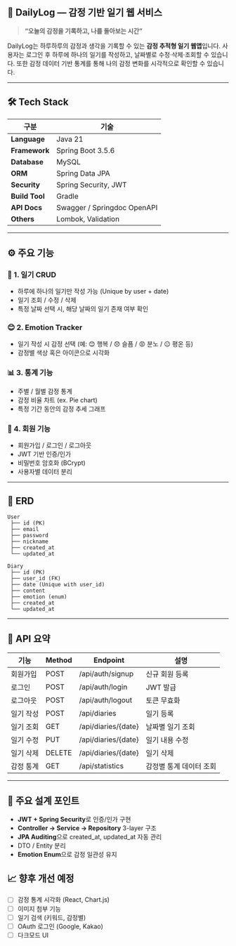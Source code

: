 ## 🌿 DailyLog — 감정 기반 일기 웹 서비스

> **“오늘의 감정을 기록하고, 나를 돌아보는 시간”**

DailyLog는 하루하루의 감정과 생각을 기록할 수 있는 **감정 추적형 일기 웹앱**입니다.
사용자는 로그인 후 하루에 하나의 일기를 작성하고, 날짜별로 수정·삭제·조회할 수 있습니다.
또한 감정 데이터 기반 통계를 통해 나의 감정 변화를 시각적으로 확인할 수 있습니다.

---

## 🛠️ Tech Stack

| 구분             | 기술                                   |
| -------------- | ------------------------------------ |
| **Language**   | Java 21                              |
| **Framework**  | Spring Boot 3.5.6                     |
| **Database**   | MySQL                      |
| **ORM**        | Spring Data JPA                      |
| **Security**   | Spring Security, JWT                 |
| **Build Tool** | Gradle                               |
| **API Docs**   | Swagger / Springdoc OpenAPI          |
| **Others**     | Lombok, Validation |

---

## ⚙️ 주요 기능

### 📝 1. 일기 CRUD

* 하루에 하나의 일기만 작성 가능 (Unique by user + date)
* 일기 조회 / 수정 / 삭제
* 특정 날짜 선택 시, 해당 날짜의 일기 존재 여부 확인

### 😊 2. Emotion Tracker

* 일기 작성 시 감정 선택 (예: 😊 행복 / 😞 슬픔 / 😡 분노 / 😐 평온 등)
* 감정별 색상 혹은 아이콘으로 시각화

### 📊 3. 통계 기능

* 주별 / 월별 감정 통계
* 감정 비율 차트 (ex. Pie chart)
* 특정 기간 동안의 감정 추세 그래프

### 👤 4. 회원 기능

* 회원가입 / 로그인 / 로그아웃
* JWT 기반 인증/인가
* 비밀번호 암호화 (BCrypt)
* 사용자별 데이터 분리

---

## 🧩 ERD

```
User
 ├── id (PK)
 ├── email
 ├── password
 ├── nickname
 ├── created_at
 └── updated_at

Diary
 ├── id (PK)
 ├── user_id (FK)
 ├── date (Unique with user_id)
 ├── content
 ├── emotion (enum)
 ├── created_at
 └── updated_at
```

---

## 📡 API 요약

| 기능    | Method | Endpoint            | 설명            |
| ----- | ------ | ------------------- | ------------- |
| 회원가입  | POST   | /api/auth/signup    | 신규 회원 등록      |
| 로그인   | POST   | /api/auth/login     | JWT 발급        |
| 로그아웃  | POST   | /api/auth/logout    | 토큰 무효화        |
| 일기 작성 | POST   | /api/diaries        | 일기 등록         |
| 일기 조회 | GET    | /api/diaries/{date} | 날짜별 일기 조회     |
| 일기 수정 | PUT    | /api/diaries/{date} | 일기 내용 수정      |
| 일기 삭제 | DELETE | /api/diaries/{date} | 일기 삭제         |
| 감정 통계 | GET    | /api/statistics     | 감정별 통계 데이터 조회 |

---

## 🧠 주요 설계 포인트

* **JWT + Spring Security**로 인증/인가 구현
* **Controller → Service → Repository** 3-layer 구조
* **JPA Auditing**으로 created_at, updated_at 자동 관리
* DTO / Entity 분리
* **Emotion Enum**으로 감정 일관성 유지

## 📈 향후 개선 예정

* [ ] 감정 통계 시각화 (React, Chart.js)
* [ ] 이미지 첨부 기능
* [ ] 일기 검색 (키워드, 감정별)
* [ ] OAuth 로그인 (Google, Kakao)
* [ ] 다크모드 UI